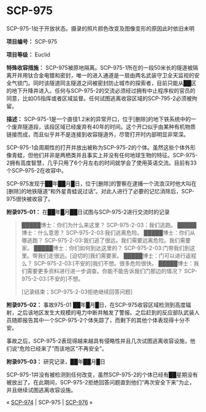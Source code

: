 # SCP-975
                        




SCP-975-1处于开放状态。摄录的照片颜色改变及图像变形的原因此时依旧未明



**项目编号：** SCP-975

**项目等级：** Euclid

**特殊收容措施：** SCP-975被原地隔离。SCP-975-1所在的一段50米长的隧道被隔离开并用钛合金电镀和密封，唯一的进入通道是一扇由两名武装守卫全天监视的安全气锁门。同时该隧道同主隧道之间被密封防止城市的探索者，目前只能从██区的地下升降井进入。任何与SCP-975-2的交流必须经过拥有中止程序权的官员的同意，比如O5指挥或者区域监督。任何试图逃离收容区域的SCP-795-2必须被拘留。

**描述：** SCP-975-1是一个直径1.2米的异常开口，位于[删除]的地下铁系统中的一个废弃隧道段，该段区域已经废弃有40年的时间。这个开口似乎由某种有机物质链接而成，而且似乎并不是连接到收容隧道外，尽管打开时内部明显非常深。

SCP-975-1会周期性的打开并放出被称为SCP-975-2的个体。虽然这些个体外形像青蛙，但他们并非是两栖类并且事实上并没有任何地球生物的特征。SCP-975-2拥有高度智慧，几乎只用了6个月左右的时间就学会了使用英语交流。目前有33个SCP-975-2在收容中。

SCP-975发现于██年██月█日，位于[删除]的警察在逮捕一个流浪汉时他大叫在[删除]的地铁隧道“和外星青蛙说过话”。对此人进行了必要的记忆消除后，SCP-975很快被收容了。

**附录975-01：** 在██年█月██日试图与SCP-975-2进行交流时的记录


> █████博士：你们为什么来这里？
SCP-975-2-03：我们逃跑。
█████博士：什么意思？
SCP-975-2-03:我们逃离危险。
█████博士：你们从哪逃跑？
SCP-975-2-03:我们逃了很远。我们需要远离危险。我们需要家。
█████博士：你们如何到达这里的？
SCP-975-2-03:门带我们到这里。带我们走很远。[迫切的]我们需要家。
█████博士：门可以进行返程么？
SCP-975-2-03:[不安的]我们不想。很多危险很快。
█████博士：我们需要更多资料进行进一步调查。你能不能告诉我们门那边的情况？
SCP-975-2-03:[不安的]不想。
> 
> [记录结束；SCP-975-2-03拒绝继续回答问题]
> 

**附录975-02：** 事故975-01
██年█月█日，在SCP-975收容区域检测到高度辐射，之后该地区发生大规模的电力中断并触发了警报。之后赶到的反应部队武装人员随即报告其中一个SCP-975-2个体失踪了，而剩下的其他个体表现得十分不安。

事故之后，SCP-975-2表现得越来越具有侵略性并且几次试图逃离收容设施，他们说“危险已经来了”而该地区“不再安全”。

**附录975-03：** 研究记录，██年██月█日

SCP-975-1并没有被检测到任何改变，虽然SCP-975-2的个体已经有██星期没有被放出了。在此期间，SCP-975-2拒绝回答问题直到他们“再次安全下来”为止，并且继续试图逃离收容设施。



« [SCP-974](/scp-974) | SCP-975 | [SCP-976](/scp-976) »





                    